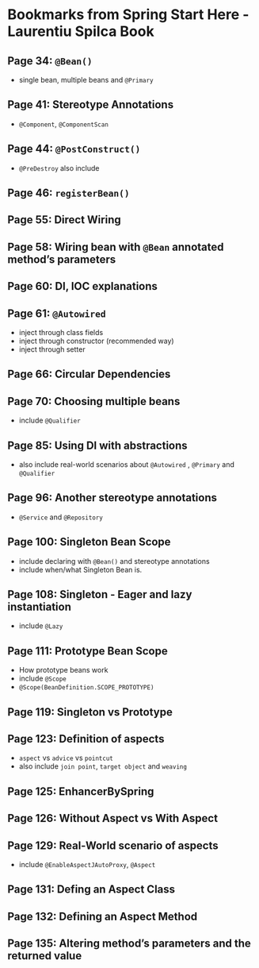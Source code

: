# Bookmarks from Spring Start Here - Laurentiu Spilca Book

## Page 34: `@Bean()`

- single bean, multiple beans and `@Primary`

## Page 41: Stereotype Annotations

- `@Component`, `@ComponentScan`

## Page 44: `@PostConstruct()`

- `@PreDestroy` also include

## Page 46: `registerBean()`

## Page 55: Direct Wiring

## Page 58: Wiring bean with `@Bean` annotated method’s parameters

## Page 60: DI, IOC explanations

## Page 61: `@Autowired`

- inject through class fields
- inject through constructor (recommended way)
- inject through setter

## Page 66: Circular Dependencies

## Page 70: Choosing multiple beans

- include `@Qualifier`

## Page 85: Using DI with abstractions

- also include real-world scenarios about `@Autowired` , `@Primary` and `@Qualifier`

## Page 96: Another stereotype annotations

- `@Service` and `@Repository`

## Page 100: Singleton Bean Scope

- include declaring with `@Bean()` and stereotype annotations
- include when/what Singleton Bean is.

## Page 108: Singleton - Eager and lazy instantiation

- include `@Lazy`

## Page 111: Prototype Bean Scope

- How prototype beans work
- include `@Scope`
- `@Scope(BeanDefinition.SCOPE_PROTOTYPE)`

## Page 119: Singleton vs Prototype

## Page 123: Definition of aspects

- `aspect` vs `advice` vs `pointcut`
- also include `join point`, `target object` and `weaving`

## Page 125: EnhancerBySpring

## Page 126: Without Aspect vs With Aspect

## Page 129: Real-World scenario of aspects

- include `@EnableAspectJAutoProxy`, `@Aspect`

## Page 131: Defing an Aspect Class

## Page 132: Defining an Aspect Method

## Page 135: Altering method’s parameters and the returned value
